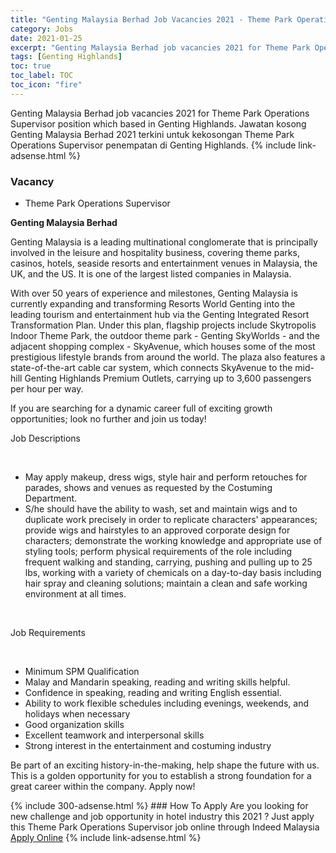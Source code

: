 ```yaml
---
title: "Genting Malaysia Berhad Job Vacancies 2021 - Theme Park Operations Supervisor" 
category: Jobs 
date: 2021-01-25 
excerpt: "Genting Malaysia Berhad job vacancies 2021 for Theme Park Operations Supervisor position which based in Genting Highlands. Jawatan kosong Genting Malaysia Berhad 2021 terkini untuk kekosongan Theme Park Operations Supervisor penempatan di Genting Highlands" 
tags: [Genting Highlands] 
toc: true 
toc_label: TOC 
toc_icon: "fire" 
--- 
```


Genting Malaysia Berhad job vacancies 2021 for Theme Park Operations Supervisor position which based in Genting Highlands. Jawatan kosong Genting Malaysia Berhad 2021 terkini untuk kekosongan Theme Park Operations Supervisor penempatan di Genting Highlands. 
{% include link-adsense.html %} 
### Vacancy 
- Theme Park Operations Supervisor 
<div><div><p><b>Genting Malaysia Berhad
</b></p><p>Genting Malaysia is a leading multinational conglomerate that is principally involved in the leisure and hospitality business, covering theme parks, casinos, hotels, seaside resorts and entertainment venues in Malaysia, the UK, and the US. It is one of the largest listed companies in Malaysia.</p>
<p>With over 50 years of experience and milestones, Genting Malaysia is currently expanding and transforming Resorts World Genting into the leading tourism and entertainment hub via the Genting Integrated Resort Transformation Plan. Under this plan, flagship projects include Skytropolis Indoor Theme Park, the outdoor theme park - Genting SkyWorlds - and the adjacent shopping complex - SkyAvenue, which houses some of the most prestigious lifestyle brands from around the world. The plaza also features a state-of-the-art cable car system, which connects SkyAvenue to the mid-hill Genting Highlands Premium Outlets, carrying up to 3,600 passengers per hour per way.</p>
<p>If you are searching for a dynamic career full of exciting growth opportunities; look no further and join us today!</p>
<p>
Job Descriptions</p><br>
<p></p>
<ul><li>May apply makeup, dress wigs, style hair and perform retouches for parades, shows and venues as requested by the Costuming Department.
</li><li>S/he should have the ability to wash, set and maintain wigs and to duplicate work precisely in order to replicate characters' appearances; provide wigs and hairstyles to an approved corporate design for characters; demonstrate the working knowledge and appropriate use of styling tools; perform physical requirements of the role including frequent walking and standing, carrying, pushing and pulling up to 25 lbs, working with a variety of chemicals on a day-to-day basis including hair spray and cleaning solutions; maintain a clean and safe working environment at all times.</li></ul><br>
<p>
</p><p>Job Requirements</p><br>
<p></p>
<ul><li>Minimum SPM Qualification</li>
<li>Malay and Mandarin speaking, reading and writing skills helpful.</li>
<li>Confidence in speaking, reading and writing English essential.</li>
<li>Ability to work flexible schedules including evenings, weekends, and holidays when necessary</li>
<li>Good organization skills</li>
<li>Excellent teamwork and interpersonal skills</li>
<li>Strong interest in the entertainment and costuming industry</li>
</ul>
<p>Be part of an exciting history-in-the-making, help shape the future with us. This is a golden opportunity for you to establish a strong foundation for a great career within the company. Apply now!</p></div></div> 
{% include 300-adsense.html %} 
### How To Apply 
Are you looking for new challenge and job opportunity in hotel industry this 2021 ?
Just apply this Theme Park Operations Supervisor job online through Indeed Malaysia 
<a href="https://malaysia.indeed.com/viewjob?jk=70e56e0b02253e51" class="btn btn--info" target="_blank" rel="nofollow noopenner">Apply Online</a> 
{% include link-adsense.html %} 